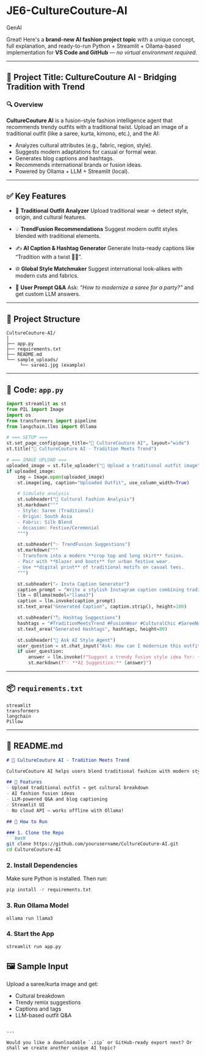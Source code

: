 # JE6-CultureCouture-AI
GenAI

Great! Here's a **brand-new AI fashion project topic** with a unique concept, full explanation, and ready-to-run Python + Streamlit + Ollama-based implementation for **VS Code and GitHub** — *no virtual environment required*.

---

## 🧠 **Project Title: CultureCouture AI - Bridging Tradition with Trend**

### 🔍 **Overview**

**CultureCouture AI** is a fusion-style fashion intelligence agent that recommends trendy outfits with a traditional twist. Upload an image of a traditional outfit (like a saree, kurta, kimono, etc.), and the AI:

* Analyzes cultural attributes (e.g., fabric, region, style).
* Suggests modern adaptations for casual or formal wear.
* Generates blog captions and hashtags.
* Recommends international brands or fusion ideas.
* Powered by Ollama + LLM + Streamlit (local).

---

## ✅ **Key Features**

* 🧵 **Traditional Outfit Analyzer**
  Upload traditional wear → detect style, origin, and cultural features.

* 💡 **TrendFusion Recommendations**
  Suggest modern outfit styles blended with traditional elements.

* ✍️ **AI Caption & Hashtag Generator**
  Generate Insta-ready captions like “Tradition with a twist 🌺👗”.

* 🌐 **Global Style Matchmaker**
  Suggest international look-alikes with modern cuts and fabrics.

* 🔄 **User Prompt Q\&A**
  Ask: *“How to modernize a saree for a party?”* and get custom LLM answers.

---

## 📁 **Project Structure**

```
CultureCouture-AI/
│
├── app.py
├── requirements.txt
├── README.md
└── sample_uploads/
     └── saree1.jpg (example)
```

---

## 🧠 **Code: `app.py`**

```python
import streamlit as st
from PIL import Image
import os
from transformers import pipeline
from langchain.llms import Ollama

# === SETUP ===
st.set_page_config(page_title="🧠 CultureCouture AI", layout="wide")
st.title("🧵 CultureCouture AI - Tradition Meets Trend")

# === IMAGE UPLOAD ===
uploaded_image = st.file_uploader("📸 Upload a traditional outfit image", type=["jpg", "jpeg", "png"])
if uploaded_image:
    img = Image.open(uploaded_image)
    st.image(img, caption="Uploaded Outfit", use_column_width=True)

    # Simulate analysis
    st.subheader("🧬 Cultural Fashion Analysis")
    st.markdown("""
    - Style: Saree (Traditional)
    - Origin: South Asia
    - Fabric: Silk Blend
    - Occasion: Festive/Ceremonial
    """)

    st.subheader("✨ TrendFusion Suggestions")
    st.markdown("""
    - Transform into a modern **crop top and long skirt** fusion.
    - Pair with **blazer and boots** for urban festive wear.
    - Use **digital print** of traditional motifs on casual tees.
    """)

    st.subheader("✍️ Insta Caption Generator")
    caption_prompt = "Write a stylish Instagram caption combining tradition and modern fashion."
    llm = Ollama(model="llama3")
    caption = llm.invoke(caption_prompt)
    st.text_area("Generated Caption", caption.strip(), height=100)

    st.subheader("🏷️ Hashtag Suggestions")
    hashtags = "#TraditionMeetsTrend #FusionWear #CulturalChic #SareeNotSari #AIStylist"
    st.text_area("Generated Hashtags", hashtags, height=80)

    st.subheader("💬 Ask AI Style Agent")
    user_question = st.chat_input("Ask: How can I modernize this outfit?")
    if user_question:
        answer = llm.invoke(f"Suggest a trendy fusion style idea for: {user_question}")
        st.markdown(f"💡 **AI Suggestion:** {answer}")
```

---

## 📦 **`requirements.txt`**

```
streamlit
transformers
langchain
Pillow
```

---

## 📘 **README.md**

````markdown
# 🧵 CultureCouture AI - Tradition Meets Trend

CultureCouture AI helps users blend traditional fashion with modern style using AI-powered suggestions, caption generators, and fusion recommendations.

## 🔧 Features
- Upload traditional outfit → get cultural breakdown
- AI fashion fusion ideas
- LLM-powered Q&A and blog captioning
- Streamlit UI
- No cloud API — works offline with Ollama!

## 🚀 How to Run

### 1. Clone the Repo
```bash
git clone https://github.com/yourusername/CultureCouture-AI.git
cd CultureCouture-AI
````

### 2. Install Dependencies

Make sure Python is installed. Then run:

```bash
pip install -r requirements.txt
```

### 3. Run Ollama Model

```bash
ollama run llama3
```

### 4. Start the App

```bash
streamlit run app.py
```

## 🖼️ Sample Input

Upload a saree/kurta image and get:

* Cultural breakdown
* Trendy remix suggestions
* Captions and tags
* LLM-based outfit Q\&A

```

---

Would you like a downloadable `.zip` or GitHub-ready export next? Or shall we create another unique AI topic?
```
